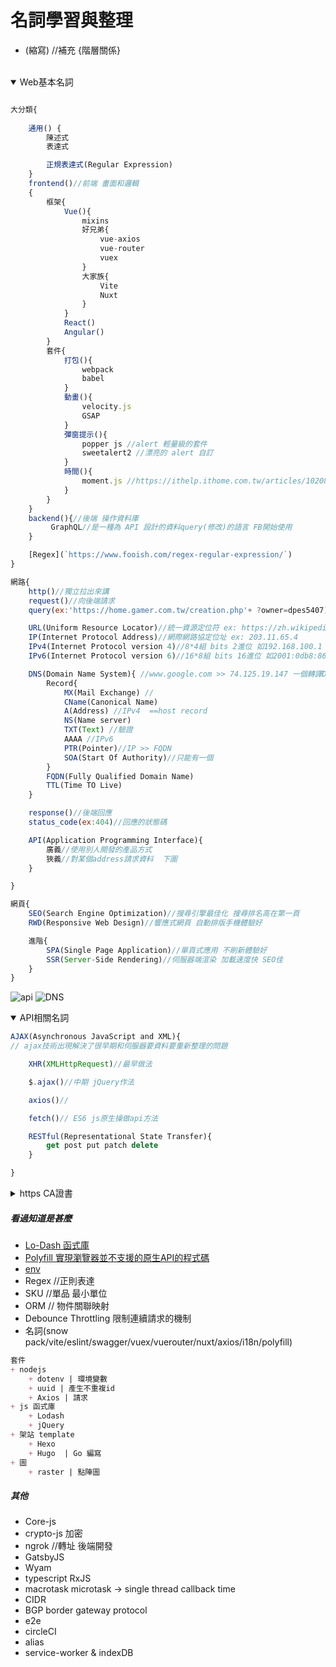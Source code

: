 # 名詞學習與整理

- (縮寫) //補充 {階層關係}
<br>



<details open>
  <summary>Web基本名詞</summary>

```js

大分類{
    
    通用() {
        陳述式 
        表達式

        正規表達式(Regular Expression)
    }    
    frontend()//前端 畫面和邏輯
    {
        框架{
            Vue(){
                mixins
                好兄弟{
                    vue-axios
                    vue-router
                    vuex                    
                }
                大家族{
                    Vite
                    Nuxt
                }
            }
            React()
            Angular()
        }
        套件{
            打包(){
                webpack
                babel
            }
            動畫(){
                velocity.js
                GSAP
            }
            彈窗提示(){
                popper js //alert 輕量級的套件
                sweetalert2 //漂亮的 alert 自訂
            }
            時間(){
                moment.js //https://ithelp.ithome.com.tw/articles/10208995
            }
        }
    }
    backend(){//後端 操作資料庫
         GraphQL//是一種為 API 設計的資料query(修改)的語言 FB開始使用
    }

    [Regex](`https://www.fooish.com/regex-regular-expression/`)
}

網路{
    http()//獨立拉出來講
    request()//向後端請求
    query(ex:'https://home.gamer.com.tw/creation.php'+ ?owner=dpes5407)//請求攜帶參數

    URL(Uniform Resource Locator)//統一資源定位符 ex: https://zh.wikipedia.org/
    IP(Internet Protocol Address)//網際網路協定位址 ex: 203.11.65.4
    IPv4(Internet Protocol version 4)//8*4組 bits 2進位 如192.168.100.1
    IPv6(Internet Protocol version 6)//16*8組 bits 16進位 如2001:0db8:86a3:08d3:1319:8a2e:0370:7344

    DNS(Domain Name System){ //www.google.com >> 74.125.19.147 一個轉譯Domain名稱的系統
        Record{
            MX(Mail Exchange) //
            CName(Canonical Name)
            A(Address) //IPv4  ==host record
            NS(Name server)
            TXT(Text) //驗證
            AAAA //IPv6 
            PTR(Pointer)//IP >> FQDN
            SOA(Start Of Authority)//只能有一個
        }
        FQDN(Fully Qualified Domain Name)
        TTL(Time TO Live)
    }

    response()//後端回應
    status_code(ex:404)//回應的狀態碼

    API(Application Programming Interface){
        廣義//使用別人開發的產品方式
        狹義//對某個address請求資料  下圖
    }

}

網頁{
    SEO(Search Engine Optimization)//搜尋引擎最佳化 搜尋排名高在第一頁
    RWD(Responsive Web Design)//響應式網頁 自動排版手機體驗好

    進階{
        SPA(Single Page Application)//單頁式應用 不刷新體驗好
        SSR(Server-Side Rendering)//伺服器端渲染 加載速度快 SEO佳
    }
}

```

![api](https://drive.google.com/uc?export=download&id=1Q9TW06Xf7AzS_d0MmdMbRcRyRelK_vfk)
![DNS](https://drive.google.com/uc?export=download&id=12oFm4dk-3guNnHwOco7xNS9MCaSc-JPK)

</details>




<details open>
  <summary>API相關名詞</summary>
  
```js
AJAX(Asynchronous JavaScript and XML){
// ajax技術出現解決了很早期和伺服器要資料要重新整理的問題

    XHR(XMLHttpRequest)//最早做法

    $.ajax()//中期 jQuery作法

    axios()//

    fetch()// ES6 js原生操做api方法

    RESTful(Representational State Transfer){
        get post put patch delete
    }

}

```
</details>




<details>
  <summary>https CA證書</summary>
  
```js
HTTP(HyperText Transfer Protocol){//超文本傳輸協定 往返“瀏覽器”與“伺服器”的通訊協議
    //定義了不同Request方法 
    //因為沒加密(=明文) 很容易被串改&攻擊
    HTTPS(){//S是Secure的意思 需要SSL/TLS加密
        TLS(Transport Layer Security){//傳輸層安全性協定
            //前身為SSL
            SSL(Secure Sockets Layer){//安全通訊協定
                X.509 認證
            }
            //都是透過交握溝通(Handshake )以及公私鑰加密的動作，來達到資料保密的溝通。
            Key{
                公鑰(public key)
                私鑰(private key)
                'PKI系統'
            }
        }
        `Let's Encrypt` //免費服務
        SSL購買種類{
            Personal 個人 = 一般使用者或是小型公司

            Business 商業 = 大型公司

            ECOMMERCE 電子商務 = 購物平台

            One Domain = 一個網域網址, 包含 domain 自己與 www.domain

            Muti-Domain = 同一個憑證可以給不同的domain一起使用，提升彼此之間的關係信賴度(下面例子有會有提到)

            Sub Domain = 子網域使用一樣的憑證，例如常見的api.domain 或是 demo.domain 測試用站台的HTTPS

            萬用字元憑證(Wildcard)

            頒發憑證{
                'Lets Encrypt'
                'DigiCert'
            }
        }
    }
}

PKI(ublic Key Infrastructure){//公開金鑰基礎建設
    數位憑證
    公私鑰加密解密
    CA(Certificate Authority){//數位憑證認證機構
        根憑證(root certificate)
        根憑證權威單位(Root Certificate Authority)
        自簽數位簽章(Self-Signed CA)

        中介證書()

        CRL()// 伺服器清單
    }    
}


```

[ssl wiki](https://zh.wikipedia.org/wiki/%E5%82%B3%E8%BC%B8%E5%B1%A4%E5%AE%89%E5%85%A8%E6%80%A7%E5%8D%94%E5%AE%9A)
[https progressbar](https://progressbar.tw/posts/98)
[SSL觀念 iT](https://ithelp.ithome.com.tw/questions/10193796)
![CA chain](https://upload.wikimedia.org/wikipedia/commons/d/d1/Chain_of_trust.svg)
</details>




<!-- <details>
  <summary>網頁攻擊</summary>
  
```js
DDoS(){

}
SQL injection(){

}
XSS(){

}

```
</details> -->

##### 看過知道是甚麼
+ [Lo-Dash 函式庫](https://medium.com/itsems-frontend/javascript-lodash-9e6833cb1158)
+ [Polyfill 實現瀏覽器並不支援的原生API的程式碼](https://codertw.com/%E5%89%8D%E7%AB%AF%E9%96%8B%E7%99%BC/29473/)
+ [env](https://dwatow.github.io/2019/01-26-node-with-env-first/)
+ Regex //正則表達
+ SKU //單品 最小單位
+ ORM // 物件關聯映射
+ Debounce Throttling 限制連續請求的機制
+ 名詞(snow pack/vite/eslint/swagger/vuex/vuerouter/nuxt/axios/i18n/polyfill)



```md
套件
+ nodejs 
    + dotenv | 環境變數
    + uuid | 產生不重複id
    + Axios | 請求
+ js 函式庫
    + Lodash
    + jQuery
+ 架站 template
    + Hexo
    + Hugo  | Go 編寫
+ 圖
    + raster | 點陣圖       
```

##### 其他

+ Core-js
+ crypto-js 加密
+ ngrok //轉址 後端開發
+ GatsbyJS
+ Wyam
+ typescript RxJS
+ macrotask microtask -> single thread callback time
+ CIDR
+ BGP border gateway protocol
+ e2e
+ circleCI
+ alias
+ service-worker & indexDB


